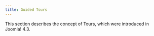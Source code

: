 ```yaml
---
title: Guided Tours
---
```

This section describes the concept of Tours, which were introduced in Joomla! 4.3.
